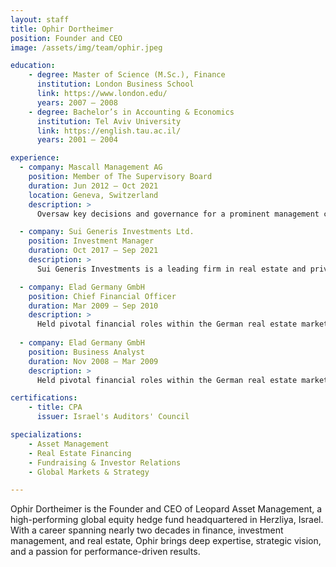 ```yaml
---
layout: staff
title: Ophir Dortheimer
position: Founder and CEO
image: /assets/img/team/ophir.jpeg

education:
    - degree: Master of Science (M.Sc.), Finance
      institution: London Business School
      link: https://www.london.edu/
      years: 2007 – 2008
    - degree: Bachelor’s in Accounting & Economics
      institution: Tel Aviv University
      link: https://english.tau.ac.il/
      years: 2001 – 2004

experience:
  - company: Mascall Management AG
    position: Member of The Supervisory Board
    duration: Jun 2012 – Oct 2021
    location: Geneva, Switzerland
    description: >
      Oversaw key decisions and governance for a prominent management company, maximizing value for stakeholders over a 9-year tenure.

  - company: Sui Generis Investments Ltd.
    position: Investment Manager
    duration: Oct 2017 – Sep 2021
    description: >
      Sui Generis Investments is a leading firm in real estate and private equity across Switzerland, Germany, and the UK. Ophir directed transactions totaling over €750 million.

  - company: Elad Germany GmbH
    position: Chief Financial Officer
    duration: Mar 2009 – Sep 2010
    description: >
      Held pivotal financial roles within the German real estate market, demonstrating versatility and commitment to excellence.
      
  - company: Elad Germany GmbH
    position: Business Analyst
    duration: Nov 2008 – Mar 2009
    description: >
      Held pivotal financial roles within the German real estate market, demonstrating versatility and commitment to excellence.

certifications:
    - title: CPA
      issuer: Israel's Auditors' Council

specializations:
    - Asset Management
    - Real Estate Financing
    - Fundraising & Investor Relations
    - Global Markets & Strategy

---
```


Ophir Dortheimer is the Founder and CEO of Leopard Asset Management, a high-performing global equity hedge fund headquartered in Herzliya, Israel. With a career spanning nearly two decades in finance, investment management, and real estate, Ophir brings deep expertise, strategic vision, and a passion for performance-driven results.


